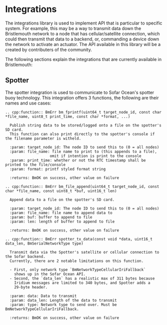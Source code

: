 # Integrations

The integrations library is used to implement API that is particular to specific system.
For example,
this may be a way to transmit data down the Bristlemouth network to a node that has cellular/satellite connection,
which could then transmit that data to a backend,
or,
commanding a device down the network to activate an actuator.
The API available in this library will be a created by contributers of the community.

The following sections explain the integrations that are currently available in Bristlemouth:

## Spotter

The spotter integration is used to communicate to Sofar Ocean's spotter buoy technology.
This integration offers 3 functions,
the following are their names and use cases:

```{eval-rst}
.. cpp:function:: BmErr bm_fprintf(uint64_t target_node_id, const char *file_name, uint8_t print_time, const char *format, ...)

  Publish string data to be stored/logged onto a file on the spotter's SD card.
  This function can also print directly to the spotter's console if the filename parameter is witheld.

  :param: target_node_id: The node ID to send this to (0 = all nodes)
  :param: file_name: file name to print to (this appends to a file),
                    omit if intention is print to the console
  :param: print_time: whether or not the RTC timestamp shall be printed to the file/console
  :param: format: printf styled format string

  :returns: BmOK on success, other value on failure
```

```{eval-rst}
.. cpp:function:: BmErr bm_file_append(uint64_t target_node_id, const char *file_name, const uint8_t *buf, uint16_t len)

  Append data to a file on the spotter's SD card.

  :param: target_node_id: The node ID to send this to (0 = all nodes)
  :param: file_name: file name to append data to
  :param: buf: buffer to append to file
  :param: len: length of buffer to append to file

  :returns: BmOK on success, other value on failure
```

```{eval-rst}
.. cpp:function:: BmErr spotter_tx_data(const void *data, uint16_t data_len, BmSerialNetworkType type)

  Transmit data via the Spotter's satellite or cellular connection to the Sofar backend.
  Currently, there are 2 notable limitations on this function.

  - First, only network type `BmNetworkTypeCellularIriFallback`
    shows up in the Sofar Ocean API.
  - Second, the `data_len` has a realistic max of 311 bytes because
    Iridium messages are limited to 340 bytes, and Spotter adds a
    29-byte header.

  :param: data: Data to transmit
  :param: data_len: Length of the data to transmit
  :param: type: Network type to send over. Must be BmNetworkTypeCellularIriFallback.

  :returns: BmOK on success, other value on failure
```
